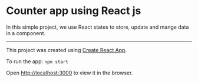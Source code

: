 # Counter app using React js

In this simple project, we use React states to store, update and mange data in a component. 

---
This project was created using [Create React App](https://github.com/facebook/create-react-app).

To run the app: `npm start`

Open [http://localhost:3000](http://localhost:3000) to view it in the browser.
